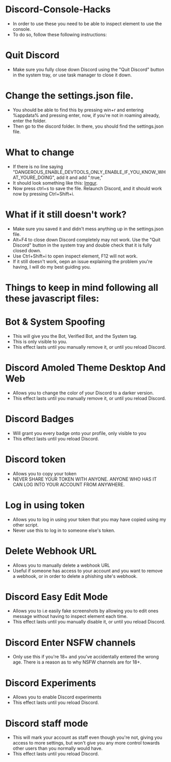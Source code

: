 # Discord-Console-Hacks
- In order to use these you need to be able to inspect element to use the console.
- To do so, follow these following instructions:
# Quit Discord
- Make sure you fully close down Discord using the "Quit Discord" button in the system tray, or use task manager to close it down.

# Change the settings.json file.
- You should be able to find this by pressing win+r and entering %appdata% and pressing enter, now, if you're not in roaming already, enter the folder.
- Then go to the discord folder. In there, you should find the settings.json file.

# What to change
- If there is no line saying "DANGEROUS_ENABLE_DEVTOOLS_ONLY_ENABLE_IF_YOU_KNOW_WHAT_YOURE_DOING", add it and add ":true,"
- It should look something like this:
<a href="https://imgur.com/a/OguGgZh" target="_blank" rel="noopener noreferrer">Imgur</a>.
- Now press ctrl+s to save the file. Relaunch Discord, and it should work now by pressing Ctrl+Shift+i.

# What if it still doesn't work?
- Make sure you saved it and didn't mess anything up in the settings.json file.
- Alt+F4 to close down Discord completely may not work. Use the "Quit Discord" button in the system tray and double check that it is fully closed down.
- Use Ctrl+Shift+i to open inspect element, F12 will not work.
- If it still doesn't work, oepn an issue explaining the problem you're having, I will do my best guiding you.

# Things to keep in mind following all these javascript files:

# Bot & System Spoofing
- This will give you the Bot, Verified Bot, and the System tag.
- This is only visible to you.
- This effect lasts until you manually remove it, or until you reload Discord.

# Discord Amoled Theme Desktop And Web
- Allows you to change the color of your Discord to a darker version.
- This effect lasts until you manually remove it, or until you reload Discord.

# Discord Badges
- Will grant you every badge onto your profile, only visible to you
- This effect lasts until you reload Discord.

# Discord token
- Allows you to copy your token
- NEVER SHARE YOUR TOKEN WITH ANYONE. ANYONE WHO HAS IT CAN LOG INTO YOUR ACCOUNT FROM ANYWHERE.

# Log in using token
- Allows you to log in using your token that you may have copied using my other script.
- Never use this to log in to someone else's token.

# Delete Webhook URL
- Allows you to manually delete a webhook URL
- Useful if someone has access to your account and you want to remove a webhook, or in order to delete a phishing site's webhook.

# Discord Easy Edit Mode
- Allows you to i.e easily fake screenshots by allowing you to edit ones message without having to inspect element each time.
- This effect lasts until you manually disable it, or until you reload Discord.

# Discord Enter NSFW channels
- Only use this if you're 18+ and you've accidentally entered the wrong age. There is a reason as to why NSFW channels are for 18+.

# Discord Experiments
- Allows you to enable Discord experiments
- This effect lasts until you reload Discord.

# Discord staff mode
- This will mark your account as staff even though you're not, giving you access to more settings, but won't give you any more control towards other users than you normally would have.
- This effect lasts until you reload Discord.
